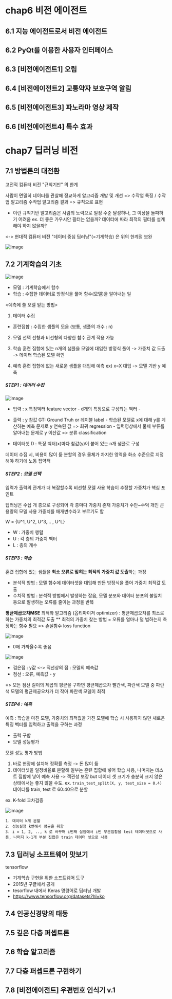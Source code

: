 # chap6 비전 에이전트

## 6.1 지능 에이전트로서 비전 에이전트

## 6.2 PyQt를 이용한 사용자 인터페이스

## 6.3 [비전에이전트1] 오림

## 6.4 [비전에이전트2] 교통약자 보호구역 알림

## 6.5 [비전에이전트3] 파노라마 영상 제작

## 6.6 [비전에이전트4] 특수 효과


# chap7 딥러닝 비전

## 7.1 방법론의 대전환

고전적 컴퓨터 비전 "규칙기반" 의 한계

사람이 면밀히 데이터를 관찰해 정교하게 알고리즘 개발 및 개선 => 수작업 특징 / 수작업 알고리즘
수작업 알고리즘 결과 => 규칙으로 표현
- 이런 규칙기반 알고리즘은 사람의 노력으로 일정 수준 달성하나, 그 이상을 돌파하기 어려움
  ex. 더 좋은 가우시안 필터는 없을까? 데이터에 따라 최적의 필터를 설계해야 하지 않을까?

<-> 현대적 컴퓨터 비전 "데이터 중심 딥러닝"(=기계학습) 은 위의 한계점 보완

![image](https://user-images.githubusercontent.com/109460178/227842783-cff65a74-d044-4540-9a84-06726ff15dac.png)

## 7.2 기계학습의 기초

![image](https://user-images.githubusercontent.com/109460178/227844480-8db16262-59df-4b21-a6ab-917d1dcb7cb8.png)


- 모델 : 기계학습에서 함수
- 학습 : 수집한 데이터로 방정식을 풀어 함수(모델)을 알아내는 일

<예측에 쓸 모델 얻는 방법>
1. 데이터 수집
  - 훈련집합 : 수집한 샘플의 모음 (보통, 샘플의 개수 : n)

2. 모델 선택
  선형과 비선형의 다양한 함수 관계 적용 가능
  
3. 학습 
  훈련 집합에 있는 n개의 샘플을 모델에 대입한 방정식 풀이 
  -> 가중치 값 도출
  -> 데이터 학습된 모델 확인

4. 예측
  훈련 집합에 없는 새로운 샘플을 대입해 예측
  ex) x=X 대입 -> 모델 기반 y 예측


##### STEP1 : 데이터 수집

![image](https://user-images.githubusercontent.com/109460178/227845947-0c42551a-c492-4f9a-a269-df15656545e7.png)


- 입력 : x 특징벡터 feature vector
        - d개의 특징으로 구성되는 벡터
        - 
- 출력 : y 참값 GT: Ground Truh or 레이블 label
        - 학습된 모델로 x에 대해 y를 계산하는 예측 문제로 y 연속된 값 => 회귀 regression
        - 입력영상에서 물체 부류를 알아내는 문제로 y 이산값 => 분류 classification
        
- 데이터셋 D : 특징 벡터(x)마다 참값(y)이 붙어 있는 n개 샘플로 구성

데이터 수집 시, 비용이 많이 듦 
분할의 경우 물체가 차지한 영역을 화소 수준으로 지정해야 하기에 노동 집약적


##### STEP2 : 모델 선택

입력가 출력의 관계가 더 복잡할수록 비선형 모델 사용
학습이 추정할 가중치가 핵심 포인트

딥러닝은 수십 개 층으로 구성되어 각 층마다 가중치 존재
가중치가 수만~수억 개인 큰 용량의 모델 사용
가중치를 매개변수라고 부르기도 함

W = {U^1, U^2, U^3,... , U^L} 
- W : 가중치 행렬
- U : 각 층의 가중치 벡터
- L : 층의 개수


##### STEP3 : 학습

훈련 집합에 있는 샘플을 **최소 오류로 맞히는 최적의 가중치 값 도출**하는 과정

- 분석적 방법 : 모델 함수에 데이터셋을 대입해 만든 방정식을 풀어 가중치 최적값 도출
- 수치적 방법 : 분석적 방법에서 발생하는 잡음, 모델 분포와 데이터 분포의 불일치 등으로 발생하는 오류를 줄이는 과정을 반복


**평균제곱오차MSE**
최적화 알고리즘 (옵티마이저 optimizer) : 평균제곱오차를 최소로하는 가중치의 최적값 도출
** 최적의 가중치 찾는 방법 = 오류를 얼마나 덜 범하는지 측정하는 함수 필요
=> 손실함수 loss function 

![image](https://user-images.githubusercontent.com/109460178/227847836-2702e4b7-e03b-4454-8803-381bef884267.png)

- 0에 가까울수록 좋음 

![image](https://user-images.githubusercontent.com/109460178/227848181-f4c3eb70-c3a3-4a26-b44e-727064861832.png)

- 검은점 : y값 <-> 직선상의 점 : 모델의 예측값
- 점선 : 오류, 예측값 - y

=> 모든 점선 길이의 제곱의 평균을 구하면 평균제곱오차
   빨간색, 파란색 모델 중 파란색 모델의 평균제공오차가 더 작아 파란색 모델이 최적

##### STEP4 : 예측

예측 : 학습을 마친 모델, 가중치의 최적값을 가진 모델에 학습 시 사용하지 않던 새로운 특징 벡터를 입력하고 출력을 구하는 과정
- 출력 구함
- 모델 성능평가

모델 성능 평가 방법 
1. 바로 현장에 설치해 정확률 측정
  -> 돈 많이 듦 
2. 데이터셋을 일정비율로 분할해 일부는 훈련 집합에 넣어 학습 사용, 나머지는 테스트 집합에 넣어 예측 사용
  -> 객관성 보장 but 데이터 셋 크기가 충분히 크지 않은 상태에서는 좋지 않을 수도.
  ex. `train_test_split(X, y, test_size = 0.4)`
      데이터를 train, test 로 60:40으로 분할
  
  ex. K-fold 교차검증
  
  ![image](https://user-images.githubusercontent.com/109460178/227849893-1b33e38a-a7be-493a-9821-ee2e83a32acb.png)

    1. 데이터 k개 분할
    2. 성능실험 k번해서 평균을 취함
    3. i = 1, 2, .., k 로 바꾸며 i번째 실험에서 i번 부분집합을 test 테이터셋으로 사용, 나머지 k-1개 부분 집합은 train 데이터 셋으로 사용
    
       

## 7.3 딥러닝 소프트웨어 맛보기

tensorflow
- 기계학습 구현을 위한 소프트웨어 도구
- 2015년 구글에서 공개
- tesorflow 내에서 Keras 명령어로 딥러닝 개발
- https://www.tensorflow.org/datasets?hl=ko






## 7.4 인공신경망의 태동

## 7.5 깊은 다층 퍼셉트론

## 7.6 학습 알고리즘

## 7.7 다층 퍼셉트론 구현하기

## 7.8 [비전에이전트] 우편번호 인식기 v.1









